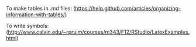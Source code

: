 To make tables in .md files:
(https://help.github.com/articles/organizing-information-with-tables/)

To write symbols:
(http://www.calvin.edu/~rpruim/courses/m343/F12/RStudio/LatexExamples.html)
